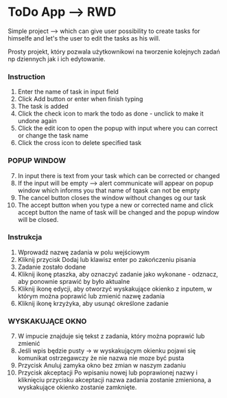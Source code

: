 # ToDo App --> RWD
Simple project --> which can give user possibility to create tasks for himselfe and let's the user to edit the tasks as his will.

Prosty projekt, który pozwala użytkownikowi na tworzenie kolejnych zadań np dziennych jak i ich edytowanie.

### Instruction
1. Enter the name of task in input field
2. Click Add button or enter when finish typing
3. The task is added
4. Click the check icon to mark the todo as done - unclick to make it undone again
5. Click the edit icon to open the popup with input where you can correct or change the task name
6. Click the cross icon to delete specified task
### POPUP WINDOW
7. In input there is text from your task which can be corrected or changed
8. If the input will be empty  --> alert communicate will appear on popup window which informs you that name of tqask can not be empty
9. The cancel button closes the window without changes og our task
10. The accept button when you type a new or corrected name and click accept button the name of task will be changed and the popup window will be closed.

### Instrukcja
1. Wprowadź nazwę zadania w polu wejściowym
2. Kliknij przycisk Dodaj lub klawisz enter po zakończeniu pisania
3. Zadanie zostało dodane
4. Kliknij ikonę ptaszka, aby oznaczyć zadanie jako wykonane - odznacz, aby ponownie sprawić by było aktualne
5. Kliknij ikonę edycji, aby otworzyć wyskakujące okienko z inputem, w którym można poprawić lub zmienić nazwę zadania
6. Kliknij ikonę krzyżyka, aby usunąć określone zadanie
### WYSKAKUJĄCE OKNO
7. W impucie znajduje się tekst z zadania, który można poprawić lub zmienić
8. Jeśli wpis będzie pusty -> w wyskakującym okienku pojawi się komunikat ostrzegawczy że nie nazwa nie moze być pusta
9. Przycisk Anuluj zamyka okno bez zmian w naszym zadaniu
10. Przycisk akceptacji Po wpisaniu nowej lub poprawionej nazwy i kliknięciu przycisku akceptacji nazwa zadania zostanie zmieniona, a wyskakujące okienko zostanie zamknięte.
